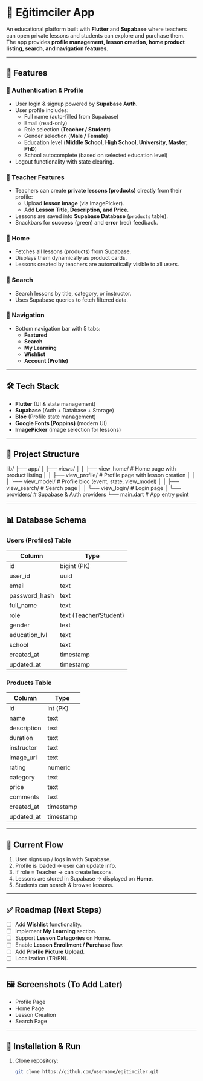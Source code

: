 # 📘 Eğitimciler App

An educational platform built with **Flutter** and **Supabase** where teachers can open private lessons and students can explore and purchase them.  
The app provides **profile management, lesson creation, home product listing, search, and navigation features**.

---

## 🚀 Features

### 🔹 Authentication & Profile
- User login & signup powered by **Supabase Auth**.  
- User profile includes:  
  - Full name (auto-filled from Supabase)  
  - Email (read-only)  
  - Role selection (**Teacher / Student**)  
  - Gender selection (**Male / Female**)  
  - Education level (**Middle School, High School, University, Master, PhD**)  
  - School autocomplete (based on selected education level)  
- Logout functionality with state clearing.

### 🔹 Teacher Features
- Teachers can create **private lessons (products)** directly from their profile:  
  - Upload **lesson image** (via ImagePicker).  
  - Add **Lesson Title, Description, and Price**.  
- Lessons are saved into **Supabase Database** (`products` table).  
- Snackbars for **success** (green) and **error** (red) feedback.

### 🔹 Home
- Fetches all lessons (products) from Supabase.  
- Displays them dynamically as product cards.  
- Lessons created by teachers are automatically visible to all users.  

### 🔹 Search
- Search lessons by title, category, or instructor.  
- Uses Supabase queries to fetch filtered data.  

### 🔹 Navigation
- Bottom navigation bar with 5 tabs:  
  - **Featured**  
  - **Search**  
  - **My Learning**  
  - **Wishlist**  
  - **Account (Profile)**  

---

## 🛠️ Tech Stack

- **Flutter** (UI & state management)  
- **Supabase** (Auth + Database + Storage)  
- **Bloc** (Profile state management)  
- **Google Fonts (Poppins)** (modern UI)  
- **ImagePicker** (image selection for lessons)  

---

## 📂 Project Structure

lib/
├── app/
│ ├── views/
│ │ ├── view_home/ # Home page with product listing
│ │ ├── view_profile/ # Profile page with lesson creation
│ │ │ └── view_model/ # Profile bloc (event, state, view_model)
│ │ ├── view_search/ # Search page
│ │ └── view_login/ # Login page
│ └── providers/ # Supabase & Auth providers
└── main.dart # App entry point

---

## 📊 Database Schema

### Users (Profiles) Table
| Column        | Type                        |
|---------------|-----------------------------|
| id            | bigint (PK)                 |
| user_id       | uuid                        |
| email         | text                        |
| password_hash | text                        |
| full_name     | text                        |
| role          | text (Teacher/Student)      |
| gender        | text                        |
| education_lvl | text                        |
| school        | text                        |
| created_at    | timestamp                   |
| updated_at    | timestamp                   |

### Products Table
| Column      | Type              |
|-------------|-------------------|
| id          | int (PK)          |
| name        | text              |
| description | text              |
| duration    | text              |
| instructor  | text              |
| image_url   | text              |
| rating      | numeric           |
| category    | text              |
| price       | text              |
| comments    | text              |
| created_at  | timestamp         |
| updated_at  | timestamp         |

---

## 🎯 Current Flow

1. User signs up / logs in with Supabase.  
2. Profile is loaded → user can update info.  
3. If role = Teacher → can create lessons.  
4. Lessons are stored in Supabase → displayed on **Home**.  
5. Students can search & browse lessons.  

---

## ✅ Roadmap (Next Steps)

- [ ] Add **Wishlist** functionality.  
- [ ] Implement **My Learning** section.  
- [ ] Support **Lesson Categories** on Home.  
- [ ] Enable **Lesson Enrollment / Purchase** flow.  
- [ ] Add **Profile Picture Upload**.  
- [ ] Localization (TR/EN).  

---

## 🖼️ Screenshots (To Add Later)
- Profile Page  
- Home Page  
- Lesson Creation  
- Search Page  

---

## 📌 Installation & Run

1. Clone repository:
   ```bash
   git clone https://github.com/username/egitimciler.git
